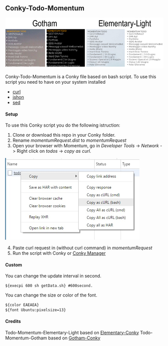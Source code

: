 ## Conky-Todo-Momentum

![PreviewConkyMomentum](Image/Preview-Todo-Momentum.jpg  "PreviewConkyMomentum")

Conky-Todo-Momentum is a Conky file based on bash script.
To use this script you need to have on your system installed
- [curl](https://curl.haxx.se/)
- [jshon](http://kmkeen.com/jshon/)
- [sed](https://www.gnu.org/software/sed/manual/sed.html)

#### Setup
To use this Conky script you do the following istruction:

1. Clone or download this repo in your Conky folder.
2. Rename _momentumRequest.dist_ to _momentumRequest_
3. Open your browser with Momentum, go in _Developer Tools_ -> _Network_ -> Right click on _todos_ -> _copy as curl_.

  ![DevelopedTools](Image/DevelopedTools.jpg  "DevelopedTools")

4. Paste curl request in (without curl command) in _momentumRequest_
5. Run the script with Conky or [Conky Manager](http://www.teejeetech.in/p/conky-manager.html) 

#### Custom
You can change the update interval in second.
```
${execpi 600 sh getData.sh} #600second.
```
You can change the size or color of the font.
```
${color EAEAEA}
${font Ubuntu:pixelsize=13}
```

#### Credits
Todo-Momentum-Elementary-Light based on [Elementary-Conky](http://xaahudude.deviantart.com/art/Elementary-Conky-350114478)
Todo-Momentum-Gotham based on [Gotham-Conky](http://psyjunta.deviantart.com/art/Gotham-Conky-config-205465419)
